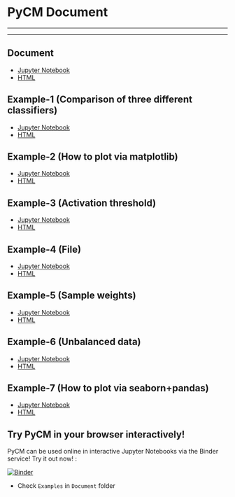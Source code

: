 # PyCM Document

----------

----------


## Document	

- [Jupyter Notebook](https://nbviewer.jupyter.org/github/sepandhaghighi/pycm/blob/master/Document/Document.ipynb)
- [HTML](http://www.pycm.ir/doc/)				


## Example-1 (Comparison of three different classifiers)	

- [Jupyter Notebook](https://nbviewer.jupyter.org/github/sepandhaghighi/pycm/blob/master/Document/Example1.ipynb)
- [HTML](http://www.pycm.ir/doc/Example1.html)

## Example-2 (How to plot via matplotlib)

- [Jupyter Notebook](https://nbviewer.jupyter.org/github/sepandhaghighi/pycm/blob/master/Document/Example2.ipynb)
- [HTML](http://www.pycm.ir/doc/Example2.html)

## Example-3 (Activation threshold)

- [Jupyter Notebook](https://nbviewer.jupyter.org/github/sepandhaghighi/pycm/blob/master/Document/Example3.ipynb)
- [HTML](http://www.pycm.ir/doc/Example3.html)


## Example-4 (File)

- [Jupyter Notebook](https://nbviewer.jupyter.org/github/sepandhaghighi/pycm/blob/master/Document/Example4.ipynb)
- [HTML](http://www.pycm.ir/doc/Example4.html)


## Example-5 (Sample weights)

- [Jupyter Notebook](https://nbviewer.jupyter.org/github/sepandhaghighi/pycm/blob/master/Document/Example5.ipynb)
- [HTML](http://www.pycm.ir/doc/Example5.html)

## Example-6 (Unbalanced data)

- [Jupyter Notebook](https://nbviewer.jupyter.org/github/sepandhaghighi/pycm/blob/master/Document/Example6.ipynb)
- [HTML](http://www.pycm.ir/doc/Example6.html)

## Example-7 (How to plot via seaborn+pandas)

- [Jupyter Notebook](https://nbviewer.jupyter.org/github/sepandhaghighi/pycm/blob/master/Document/Example7.ipynb)
- [HTML](http://www.pycm.ir/doc/Example7.html)


## Try PyCM in your browser interactively!
PyCM can be used online in interactive Jupyter Notebooks via the Binder service! Try it out now! :

[![Binder](https://mybinder.org/badge_logo.svg)](https://mybinder.org/v2/gh/sepandhaghighi/pycm/master)

* Check `Examples` in `Document` folder 



																												